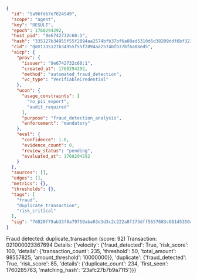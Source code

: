 ```json
{
  "id": "5a96fdb7e7624549",
  "scope": "agent",
  "key": "RESULT",
  "epoch": 1760294292,
  "host_pid": "9e6742732c60:1",
  "hash": "335127b34955f55f2894aa2574bfb37bf6a08ed5310d6d38209ddf6bf3218243",
  "cid": "QmV1335127b34955f55f2894aa2574bfb37bf6a08ed5",
  "aicp": {
    "prov": {
      "issuer": "9e6742732c60:1",
      "created_at": 1760294292,
      "method": "automated_fraud_detection",
      "vc_type": "VerifiableCredential"
    },
    "ucon": {
      "usage_constraints": [
        "no_pii_export",
        "audit_required"
      ],
      "purpose": "fraud_detection_analysis",
      "enforcement": "mandatory"
    },
    "eval": {
      "confidence": 1.0,
      "evidence_count": 0,
      "review_status": "pending",
      "evaluated_at": 1760294292
    }
  },
  "sources": [],
  "edges": [],
  "metrics": {},
  "thresholds": {},
  "tags": [
    "fraud",
    "duplicate_transaction",
    "risk_critical"
  ],
  "sig": "7d820f79ab33f8a79759aba03d3d3c2c222a8f373dff5657683c681d5350adcc"
}
```

Fraud detected: duplicate_transaction (score: 92)
Transaction: 021000023367694
Details: {'velocity': {'fraud_detected': True, 'risk_score': 100, 'details': {'transaction_count': 235, 'threshold': 50, 'total_amount': 98557825, 'amount_threshold': 10000000}}, 'duplicate': {'fraud_detected': True, 'risk_score': 85, 'details': {'duplicate_count': 234, 'first_seen': 1760285763, 'matching_hash': '23afc27b7b9a7115'}}}